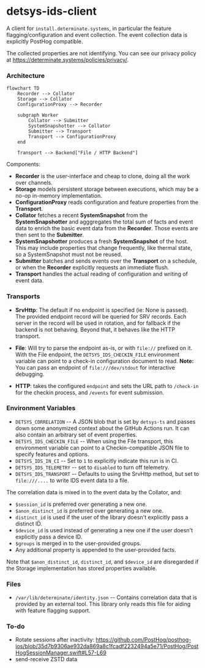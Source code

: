 # detsys-ids-client

A client for `install.determinate.systems`, in particular the feature flagging/configuration and event collection.
The event collection data is explicitly PostHog compatible.

The collected properties are not identifying.
You can see our privacy policy at https://determinate.systems/policies/privacy/.

### Architecture

```mermaid
flowchart TD
    Recorder --> Collator
    Storage --> Collator
    ConfigurationProxy --> Recorder

    subgraph Worker
        Collator --> Submitter
        SystemSnapshotter --> Collator
        Submitter --> Transport
        Transport --> ConfigurationProxy
    end

    Transport --> Backend["File / HTTP Backend"]
```

Components:

- **Recorder** is the user-interface and cheap to clone, doing all the work over channels.
- **Storage** models persistent storage between executions, which may be a no-op in-memory implementation.
- **ConfigurationProxy** reads configuration and feature properties from the **Transport**.
- **Collator** fetches a recent **SystemSnapshot** from the **SystemSnapshotter** and agggregates the total sum of facts and event data to enrich the basic event data from the **Recorder**. Those events are then sent to the **Submitter**.
- **SystemSnapshotter** produces a fresh **SystemSnapshot** of the host. This may include properties that change frequently, like thermal state, so a SystemSnapshot must not be reused.
- **Submitter** batches and sends events over the **Transport** on a schedule, or when the **Recorder** explicitly requests an immediate flush.
- **Transport** handles the actual reading of configuration and writing of event data.

### Transports

- **SrvHttp**: The default if no endpoint is specified (ie: None is passed).
  The provided endpoint record will be queried for SRV records.
  Each server in the record will be used in rotation, and for fallback if the backend is not behaving.
  Beyond that, it behaves like the HTTP transport.

- **File**: Will try to parse the endpoint as-is, or with `file://` prefixed on it.
  With the File endpoint, the `DETSYS_IDS_CHECKIN_FILE` environment variable can point to a check-in configuration document to read.
  **Note:** You can pass an endpoint of `file:///dev/stdout` for interactive debugging.

- **HTTP**: takes the configured `endpoint` and sets the URL path to `/check-in` for the checkin process, and `/events` for event submission.

### Environment Variables

- `DETSYS_CORRELATION` -- A JSON blob that is set by `detsys-ts` and passes down some anonymized context about the GitHub Actions run. It can also contain an arbitrary set of event properties.
- `DETSYS_IDS_CHECKIN_FILE` -- When using the File transport, this environment variable can point to a Checkin-compatible JSON file to specify features and options.
- `DETSYS_IDS_IN_CI` -- Set to `1` to explicitly indicate this run is in CI.
- `DETSYS_IDS_TELEMETRY` -- set to `disabled` to turn off telemetry.
- `DETSYS_IDS_TRANSPORT` -- Defaults to using the SrvHttp method, but set to `file:///....` to write IDS event data to a file.

The correlation data is mixed in to the event data by the Collator, and:

- `$session_id` is preferred over generating a new one.
- `$anon_distinct_id` is preferred over generating a new one.
- `distinct_id` is used if the user of the library doesn't explicitly pass a distinct ID.
- `$device_id` is used instead of generating a new one if the user doesn't explicitly pass a device ID.
- `$groups` is merged in to the user-provided groups.
- Any additional property is appended to the user-provided facts.

Note that `$anon_distinct_id`, `distinct_id`, and `$device_id` are disregarded if the Storage implementation has stored properties available.

### Files

- `/var/lib/determinate/identity.json` -- Contains correlation data that is provided by an external tool.
  This library only reads this file for aiding with feature flagging support.

### To-do

- Rotate sessions after inactivity: https://github.com/PostHog/posthog-ios/blob/35d7b9306ae932da869a8c1fcadf2232494a5e71/PostHog/PostHogSessionManager.swift#L57-L69
- send-receive ZSTD data
